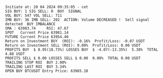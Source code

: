     Initiate at: 20 04 2024 09:35:05 - cet
    SIG BUY: 1 SIG SELL: 0  BUY  SIGNAL
    VOL BUY: 547 VOL SELL: 711
    IMB BUY: 36 IMB SELL: 202  ACTION: Volume DECREASED !  Sell signal detected  BUY IMBALANCE
    SMA : 63983.74     RSI: 47.67
    SPOT   Current Price 63981.14
    FUTURE Current Price 63954.40
    Return on Investment BUY  (ROI): -0.16%  Profit/Loss: -0.07 USDT
    Return on Investment SELL (ROI): 0.00%  Profit/Loss: 0.00 USDT
    PROFITS BUY  $ 8.95(18.73%) LOSSES BUY  $ -4.07(-13.35%)  5.38%  TOTAL 4.88 USDT
    PROFITS SELL $ 0.00 LOSSES SELL $ 0.00  0.00%  TOTAL 0.00 USDT
    TRAILING STOP ROI  BUY 2.00%
    TRAILING LAST ROI  BUY 3.34%
    OPEN BUY BTCUSDT Entry Price: 63965.10
